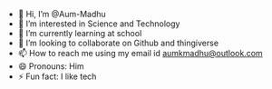 - 👋 Hi, I’m @Aum-Madhu
- 👀 I’m interested in Science and Technology
- 🌱 I’m currently learning at school
- 💞️ I’m looking to collaborate on Github and thingiverse
- 📫 How to reach me using my email id aumkmadhu@outlook.com
- 😄 Pronouns: Him
- ⚡ Fun fact: I like tech

<!---
Aum-Madhu/Aum-Madhu is a ✨ special ✨ repository because its `README.md` (this file) appears on your GitHub profile.
You can click the Preview link to take a look at your changes.
--->
